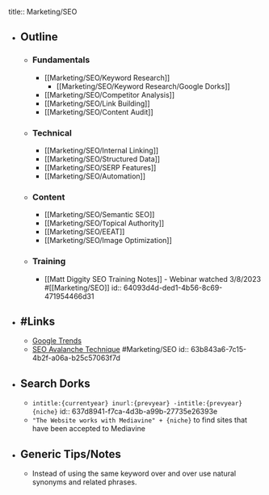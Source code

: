 title:: Marketing/SEO

- ## Outline
	- ### Fundamentals
		- [[Marketing/SEO/Keyword Research]]
			- [[Marketing/SEO/Keyword Research/Google Dorks]]
		- [[Marketing/SEO/Competitor Analysis]]
		- [[Marketing/SEO/Link Building]]
		- [[Marketing/SEO/Content Audit]]
	- ### Technical
		- [[Marketing/SEO/Internal Linking]]
		- [[Marketing/SEO/Structured Data]]
		- [[Marketing/SEO/SERP Features]]
		- [[Marketing/SEO/Automation]]
	- ### Content
		- [[Marketing/SEO/Semantic SEO]]
		- [[Marketing/SEO/Topical Authority]]
		- [[Marketing/SEO/EEAT]]
		- [[Marketing/SEO/Image Optimization]]
	- ### Training
		- [[Matt Diggity SEO Training Notes]] - Webinar watched 3/8/2023 #[[Marketing/SEO]]
		  id:: 64093d4d-ded1-4b56-8c69-471954466d31
- ## #Links
	- [Google Trends](https://trends.google.com/)
	- [SEO Avalanche Technique](https://www.buildersociety.com/threads/seo-avalanche-technique-ranking-with-no-resources.5114/) #Marketing/SEO
	  id:: 63b843a6-7c15-4b2f-a06a-b25c57063f7d
- ## Search Dorks
	- `intitle:{currentyear} inurl:{prevyear} -intitle:{prevyear} {niche}`
	  id:: 637d8941-f7ca-4d3b-a99b-27735e26393e
	- `"The Website works with Mediavine" + {niche}` to find sites that have been accepted to Mediavine
- ## Generic Tips/Notes
	- Instead of using the same keyword over and over use natural synonyms and related phrases.